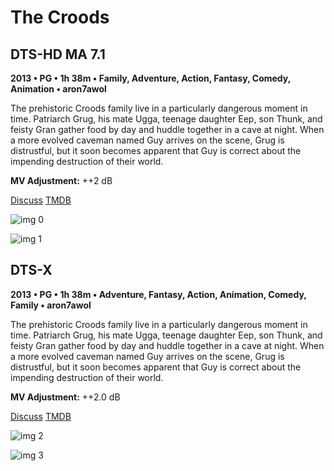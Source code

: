 # The Croods

## DTS-HD MA 7.1

**2013 • PG • 1h 38m • Family, Adventure, Action, Fantasy, Comedy, Animation • aron7awol**

The prehistoric Croods family live in a particularly dangerous moment in time. Patriarch Grug, his mate Ugga, teenage daughter Eep, son Thunk, and feisty Gran gather food by day and huddle together in a cave at night. When a more evolved caveman named Guy arrives on the scene, Grug is distrustful, but it soon becomes apparent that Guy is correct about the impending destruction of their world.

**MV Adjustment:** ++2 dB

[Discuss](https://www.avsforum.com/threads/bass-eq-for-filtered-movies.2995212/post-58486034)  [TMDB](49519)

![img 0](https://i.imgur.com/6qUIQ5B.jpg)

![img 1](https://i.imgur.com/7UWznNJ.png)

## DTS-X

**2013 • PG • 1h 38m • Adventure, Fantasy, Action, Animation, Comedy, Family • aron7awol**

The prehistoric Croods family live in a particularly dangerous moment in time. Patriarch Grug, his mate Ugga, teenage daughter Eep, son Thunk, and feisty Gran gather food by day and huddle together in a cave at night. When a more evolved caveman named Guy arrives on the scene, Grug is distrustful, but it soon becomes apparent that Guy is correct about the impending destruction of their world.

**MV Adjustment:** ++2.0 dB

[Discuss](https://www.avsforum.com/threads/bass-eq-for-filtered-movies.2995212/post-58486034)  [TMDB](49519)

![img 2](https://i.imgur.com/VxUxsRe.jpg)

![img 3](https://i.imgur.com/32akvBl.png)

